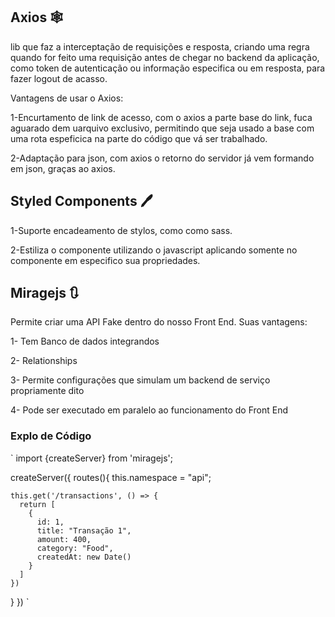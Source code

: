 ## Axios 🕸️

lib que faz a interceptação de requisições e resposta, criando uma regra quando for feito uma requisição antes de chegar no backend da aplicação, como token de autenticação ou informação especifica ou em resposta, para fazer logout de acasso.

Vantagens de usar o Axios:

1-Encurtamento de link de acesso, com o axios a parte base do link, fuca aguarado dem uarquivo exclusivo, permitindo que seja usado a base com uma rota espeficica na parte do código que vá ser trabalhado.

2-Adaptação para json, com axios o retorno do servidor já vem formando em json, graças ao axios.

## Styled Components 🖊️

1-Suporte encadeamento de stylos, como como sass.

2-Estiliza o componente utilizando o javascript aplicando somente no componente em especifico sua propriedades.

## Miragejs 🔃

Permite criar uma API Fake dentro do nosso Front End. Suas vantagens:

1- Tem Banco de dados integrandos

2- Relationships

3- Permite configurações que simulam um backend de serviço propriamente dito

4- Pode ser executado em paralelo ao funcionamento do Front End

### Explo de Código

`
import {createServer} from 'miragejs';

createServer({
  routes(){
    this.namespace = "api";

    this.get('/transactions', () => {
      return [
        {
          id: 1,
          title: "Transação 1",
          amount: 400,
          category: "Food",
          createdAt: new Date()
        }
      ]
    })
  }
})
`
